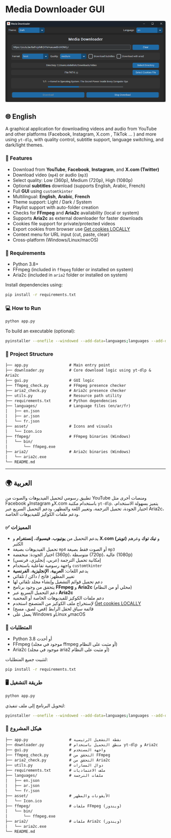 # Media Downloader GUI

![Alt text](https://raw.githubusercontent.com/hmidani-abdelilah/Media_Downloader/refs/heads/main/141522.png "Media Downloader GUI")

## 🌐 English

A graphical application for downloading videos and audio from YouTube and other platforms (Facebook, Instagram, X.com , TikTok ... ) and more using `yt-dlp`, with quality control, subtitle support, language switching, and dark/light themes.

### 🚀 Features

- Download from **YouTube**, **Facebook**, **Instagram**, and **X.com (Twitter)**
- Download video (`mp4`) or audio (`mp3`)
- Select quality: Low (360p), Medium (720p), High (1080p)
- Optional **subtitles** download (supports English, Arabic, French)
- Full **GUI** using `customtkinter`
- Multilingual: **English**, **Arabic**, **French**
- Theme support: Light / Dark / System
- Playlist support with auto-folder creation
- Checks for **FFmpeg** and **Aria2c** availability (local or system)
- Supports **Aria2c** as external downloader for faster downloads
- Cookies file support for private/protected videos
- Export cookies from browser use [Get cookies LOCALLY](https://chromewebstore.google.com/detail/cclelndahbckbenkjhflpdbgdldlbecc?utm_source=item-share-cb)
- Context menu for URL input (cut, paste, clear)
- Cross-platform (Windows/Linux/macOS)

### 🧰 Requirements

- Python 3.8+
- FFmpeg (included in `ffmpeg` folder or installed on system)
- Aria2c (included in `aria2` folder or installed on system)

Install dependencies using:

```bash
pip install -r requirements.txt
```

### 💻 How to Run

```bash
python app.py
```

To build an executable (optional):

```bash
pyinstaller --onefile --windowed --add-data=languages;languages --add-data=asset/Icon.ico;asset --add-data=aria2;aria2 --add-data=ffmpeg;ffmpeg --icon=asset/Icon.ico app.py -n MediaDownloader.exe
```

### 📁 Project Structure

```
├── app.py                  # Main entry point
├── downloader.py           # Core download logic using yt-dlp & Aria2c
├── gui.py                  # GUI logic
├── ffmpeg_check.py         # FFmpeg presence checker
├── aria2_check.py          # Aria2c presence checker
├── utils.py                # Resource path utility
├── requirements.txt        # Python dependencies
├── languages/              # Language files (en/ar/fr)
│   ├── en.json
│   ├── ar.json
│   └── fr.json
├── asset/                  # Icons and visuals
│   └── Icon.ico
├── ffmpeg/                 # FFmpeg binaries (Windows)
│   └── bin/
│       └── ffmpeg.exe
├── aria2/                  # Aria2c binaries (Windows)
│   └── aria2c.exe
└── README.md
```

---

## 🌍 العربية

تطبيق رسومي لتحميل الفيديوهات والصوت من YouTube ومنصات أخرى مثل Facebook وInstagram وX.com باستخدام مكتبة `yt-dlp`. يتميز بسهولة الاستخدام، اختيار الجودة، تحميل الترجمة، وتغيير اللغة والمظهر، ودعم التحميل السريع عبر Aria2c، ودعم ملفات الكوكيز للفيديوهات الخاصة.

### ✅ المميزات

- يدعم التحميل من **يوتيوب**، **فيسبوك**، **إنستغرام** و **X.com (تويتر)** و **تيك توك** وغرهم الكثير 
- تحميل الفيديوهات بصيغة `mp4` أو الصوت فقط بصيغة `mp3`
- اختيار الجودة: منخفضة (360p)، متوسطة (720p)، عالية (1080p)
- إمكانية تحميل الترجمة (عربي، إنجليزي، فرنسي)
- واجهة رسومية تفاعلية باستخدام `customtkinter`
- يدعم اللغات: **العربية**، **الإنجليزية**، **الفرنسية**
- تغيير المظهر: فاتح / داكن / تلقائي
- دعم تحميل قوائم التشغيل وإنشاء مجلد تلقائي لها
- يتحقق من وجود برنامج **FFmpeg** و **Aria2c** (محلي أو من النظام)
- دعم التحميل السريع عبر **Aria2c**
- دعم ملفات الكوكيز للفيديوهات الخاصة أو المحمية
- لإستخراج ملف الكوكيز من المتصفح استخدم [Get cookies LOCALLY](https://chromewebstore.google.com/detail/cclelndahbckbenkjhflpdbgdldlbecc?utm_source=item-share-cb)
- قائمة سياق لحقل الرابط (قص، لصق، مسح)
- يعمل على Windows وLinux وmacOS

### 🧰 المتطلبات

- Python 3.8 أو أحدث
- FFmpeg (موجود في مجلد ffmpeg أو مثبت على النظام)
- Aria2c (موجود في مجلد aria2 أو مثبت على النظام)

لتثبيت جميع المتطلبات:

```bash
pip install -r requirements.txt
```

### 🖥️ طريقة التشغيل

```bash
python app.py
```

لتحويل البرنامج إلى ملف تنفيذي:

```bash
pyinstaller --onefile --windowed --add-data=languages;languages --add-data=asset/Icon.ico;asset --add-data=aria2;aria2 --add-data=ffmpeg;ffmpeg --icon=asset/Icon.ico app.py -n MediaDownloader.exe
```

### 📁 هيكل المشروع

```
├── app.py                  # نقطة التشغيل الرئيسية
├── downloader.py           # منطق التحميل باستخدام yt-dlp و Aria2c
├── gui.py                  # واجهة المستخدم
├── ffmpeg_check.py         # التحقق من FFmpeg
├── aria2_check.py          # التحقق من Aria2c
├── utils.py                # دوال المسارات
├── requirements.txt        # ملف الاعتماديات
├── languages/              # ملفات الترجمة
│   ├── en.json
│   ├── ar.json
│   └── fr.json
├── asset/                  # الأيقونات والمظهر
│   └── Icon.ico
├── ffmpeg/                 # ملفات FFmpeg (ويندوز)
│   └── bin/
│       └── ffmpeg.exe
├── aria2/                  # ملفات Aria2c (ويندوز)
│   └── aria2c.exe
└── README.md
```


